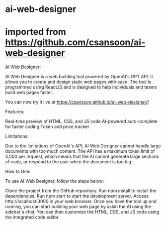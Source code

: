 # ai-web-designer
# imported from https://github.com/csansoon/ai-web-designer

AI Web Designer:

AI Web Designer is a web building tool powered by OpenAI's GPT API. It allows you to create and design static web pages with ease. The tool is programmed using ReactJS and is designed to help individuals and teams build web pages faster.

You can now try it live at https://csansoon.github.io/ai-web-designer/!

Features:

Real-time preview of HTML, CSS, and JS code
AI-powered auto-complete for faster coding
Token and price tracker


Limitations:

Due to the limitations of OpenAI's API, AI Web Designer cannot handle large documents with too much content. The API has a maximum token limit of 4,000 per request, which means that the AI cannot generate large sections of code, or respond to the user when the document is too big.


How to Use:

To use AI Web Designer, follow the steps below:


Clone the project from the GitHub repository.
Run npm install to install the dependencies.
Run npm start to start the development server.
Access http://localhost:3000 in your web browser.
Once you have the tool up and running, you can start building your web page by askin the AI using the sidebar's chat. You can then customize the HTML, CSS, and JS code using the integrated code editor.
